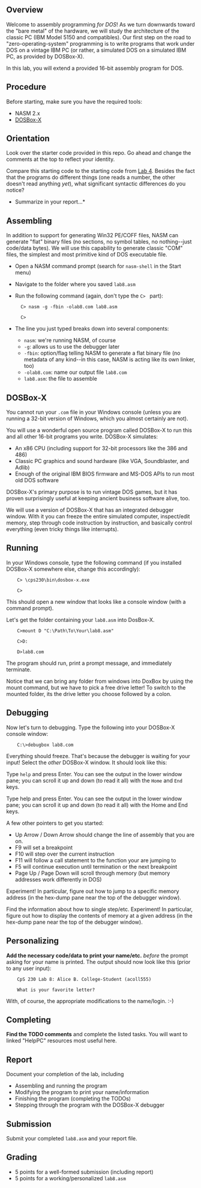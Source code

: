 ## Overview

Welcome to assembly programming *for DOS*!  As we turn downwards toward the "bare metal" of the hardware, we will study the architecture of the classic PC (IBM Model 5150 and compatibles).  Our first step on the road to "zero-operating-system" programming is to write programs that work under DOS on a vintage IBM PC (or rather, a simulated DOS on a simulated IBM PC, as provided by DOSBox-X).

In this lab, you will extend a provided 16-bit assembly program for DOS.

## Procedure

Before starting, make sure you have the required tools:

* NASM 2.x
* [DOSBox-X](https://ethantmcgee.com/bju/cps230/downloads/dosbox-x.zip)

## Orientation
 
Look over the starter code provided in this repo.  Go ahead and change the comments at the top to reflect your identity.

Compare this starting code to the starting code from [Lab 4](https://classroom.github.com/a/_xkLSgvt).  Besides the fact that the programs do different things (one reads a number, the other doesn't read anything *yet*), what significant syntactic differences do you notice?  

* Summarize in your report...*

## Assembling

In addition to support for generating Win32 PE/COFF files, NASM can generate "flat" binary files (no sections, no symbol tables, no nothing--just code/data bytes). We will use this capability to generate classic "COM" files, the simplest and most primitive kind of DOS executable file.

* Open a NASM command prompt (search for `nasm-shell` in the Start menu)

* Navigate to the folder where you saved `lab8.asm`

* Run the following command (again, don't type the `C> ` part):

        C> nasm -g -fbin -olab8.com lab8.asm
        
        C>

* The line you just typed breaks down into several components:

    * `nasm`: we're running NASM, of course
    * `-g`: allows us to use the debugger later
    * `-fbin`: option/flag telling NASM to generate a flat binary file (no metadata of any kind--in this case, NASM is acting like its own linker, too)
    * `-olab8.com`: name our output file `lab8.com`
    * `lab8.asm`: the file to assemble

## DOSBox-X

You cannot run your `.com` file in your Windows console (unless you are running a 32-bit version of Windows, which you almost certainly are not).

You will use a wonderful open source program called DOSBox-X to run this and all other 16-bit programs you write.  DOSBox-X simulates:

* An x86 CPU (including support for 32-bit processors like the 386 and 486)
* Classic PC graphics and sound hardware (like VGA, Soundblaster, and Adlib)
* Enough of the original IBM BIOS firmware and MS-DOS APIs to run most old DOS software

DOSBox-X's primary purpose is to run vintage DOS games, but it has proven surprisingly useful at keeping ancient business software alive, too.

We will use a version of DOSBox-X that has an integrated debugger window.  With it you can freeze the entire simulated computer, inspect/edit memory,
step through code instruction by instruction, and basically control everything (even tricky things like interrupts).

## Running

In your Windows console, type the following command (if you installed DOSBox-X somewhere else, change this accordingly):

        C> \cps230\bin\dosbox-x.exe

        C>

This should open a new window that looks like a console window (with a command prompt).

Let's get the folder containing your `lab8.asm` into DosBox-X.

        C>mount D "C:\Path\To\Your\lab8.asm"

        C>D:

        D>lab8.com

The program should run, print a prompt message, and immediately terminate.

Notice that we can bring any folder from windows into DoxBox by using the mount command, but we have to pick a free drive letter!  To switch to the mounted folder, its the drive letter you choose followed by a colon.

## Debugging

Now let's turn to debugging.  Type the following into your DOSBox-X console window:

        C:\>debugbox lab8.com

Everything should freeze.  That's because the debugger is waiting for your input!  Select the *other* DOSBox-X window.  It should look like this:

Type `help` and press Enter.  You can see the output in the lower window pane; you can scroll it up and down (to read it all) with the `Home` and `End` keys.

Type help and press Enter. You can see the output in the lower window pane; you can scroll it up and down (to read it all) with the Home and End keys.

A few other pointers to get you started:

- Up Arrow / Down Arrow should change the line of assembly that you are on.
- F9 will set a breakpoint
- F10 will step over the current instruction
- F11 will follow a call statement to the function your are jumping to
- F5 will continue execution until termination or the next breakpoint
- Page Up / Page Down will scroll through memory (but memory addresses work differently in DOS)

Experiment! In particular, figure out how to jump to a specific memory address (in the hex-dump pane near the top of the debugger window).

Find the information about how to single step/etc.  Experiment!  In particular, figure out how to display the contents of memory at a given
address (in the hex-dump pane near the top of the debugger window).

## Personalizing

**Add the necessary code/data to print your name/etc.** *before* the prompt asking for your name is printed.  The output should now look like this (prior to any user input):

        CpS 230 Lab 8: Alice B. College-Student (acoll555)

        What is your favorite letter? 

With, of course, the appropriate modifications to the name/login. :-)

## Completing

**Find the TODO comments** and complete the listed tasks.  You will want to linked "HelpPC" resources most useful here.

## Report

Document your completion of the lab, including

* Assembling and running the program
* Modifying the program to print your name/information
* Finishing the program (completing the TODOs)
* Stepping through the program with the DOSBox-X debugger


## Submission

Submit your completed `lab8.asm` and your report file.

## Grading

* 5 points for a well-formed submission (including report)
* 5 points for a working/personalized `lab8.asm` 

